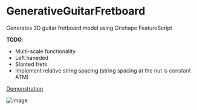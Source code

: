 # GenerativeGuitarFretboard
Generates 3D guitar fretboard model using Onshape FeatureScript


**TODO**:
 - Multi-scale functionality
 - Left haneded
 - Slanted frets
 - Implement relative string spacing (string spacing at the nut is constant ATM)

[Demonstration](https://cad.onshape.com/documents/b017d268f3745481942d11c2/w/13dffaaa6eb5d874da016f8f/e/3476323415e937a6558a98a5?renderMode=0&uiState=66c0d6071d66e029c2654a4a)

![image](https://github.com/user-attachments/assets/2692ac04-5b85-4e1f-a043-29fb3fdf8932)
